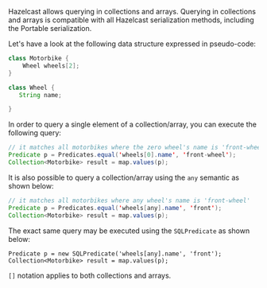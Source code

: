 
Hazelcast allows querying in collections and arrays.
Querying in collections and arrays is compatible with all Hazelcast serialization methods, including the Portable serialization.


Let's have a look at the following data structure expressed in pseudo-code:

```java
class Motorbike {
    Wheel wheels[2];
}

class Wheel {
   String name;

}
```

In order to query a single element of a collection/array, you can execute the following query:

```java
// it matches all motorbikes where the zero wheel's name is 'front-wheel'
Predicate p = Predicates.equal('wheels[0].name', 'front-wheel');
Collection<Motorbike> result = map.values(p);
```

It is also possible to query a collection/array using the `any` semantic as shown below:

```java
// it matches all motorbikes where any wheel's name is 'front-wheel'
Predicate p = Predicates.equal('wheels[any].name', 'front');
Collection<Motorbike> result = map.values(p);
```

The exact same query may be executed using the `SQLPredicate` as shown below:

```
Predicate p = new SQLPredicate('wheels[any].name', 'front');
Collection<Motorbike> result = map.values(p);
```

`[]` notation applies to both collections and arrays.

